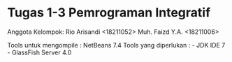 Tugas 1-3 Pemrograman Integratif
======

Anggota Kelompok:
Rio Arisandi <18211052>
Muh. Faizd Y.A. <18211006>

Tools untuk mengompile : NetBeans 7.4
Tools yang diperlukan : - JDK IDE 7
                        - GlassFish Server 4.0
